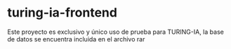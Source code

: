 # turing-ia-frontend
Este proyecto es exclusivo y único uso de prueba para TURING-IA, la base de datos se encuentra incluida en el archivo rar
